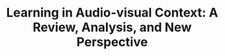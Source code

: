---
title: "Learning in Audio-visual Context: A Review, Analysis, and New Perspective"  
authors:
 - Yake Wei
 - Di Hu
 - Yapeng Tian
 - Xuelong Li
publication: Arxiv
publication_types: ["3"] 
publication_types_name: Preprint
url_pdf: https://arxiv.org/pdf/2208.09579.pdf
url_project: https://gewu-lab.github.io/audio-visual-learning/
topic_types: ["0"]
topic_types_name: Uncategorized
rating : 2022_08_25
---